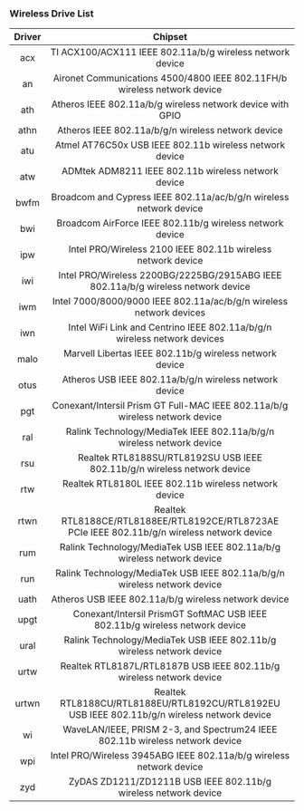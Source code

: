 ### Wireless Drive List
|Driver	|Chipset|
|:-----:|:-----:|
|  acx	| TI ACX100/ACX111 IEEE 802.11a/b/g wireless network device |
|an	|Aironet Communications 4500/4800 IEEE 802.11FH/b wireless network device|
|ath|	Atheros IEEE 802.11a/b/g wireless network device with GPIO|
|athn|	Atheros IEEE 802.11a/b/g/n wireless network device|
|atu	|Atmel AT76C50x USB IEEE 802.11b wireless network device|
|atw	|ADMtek ADM8211 IEEE 802.11b wireless network device|
|bwfm|	Broadcom and Cypress IEEE 802.11a/ac/b/g/n wireless network device|
|bwi	|Broadcom AirForce IEEE 802.11b/g wireless network device|
|ipw	|Intel PRO/Wireless 2100 IEEE 802.11b wireless network device|
|iwi	|Intel PRO/Wireless 2200BG/2225BG/2915ABG IEEE 802.11a/b/g wireless network device|
|iwm	|Intel 7000/8000/9000 IEEE 802.11a/ac/b/g/n wireless network devices|
|iwn	|Intel WiFi Link and Centrino IEEE 802.11a/b/g/n wireless network devices|
|malo	|Marvell Libertas IEEE 802.11b/g wireless network device|
|otus	|Atheros USB IEEE 802.11a/b/g/n wireless network device|
|pgt	|Conexant/Intersil Prism GT Full-MAC IEEE 802.11a/b/g wireless network device|
|ral	|Ralink Technology/MediaTek IEEE 802.11a/b/g/n wireless network device|
|rsu	|Realtek RTL8188SU/RTL8192SU USB IEEE 802.11b/g/n wireless network device|
|rtw	|Realtek RTL8180L IEEE 802.11b wireless network device|
|rtwn	|Realtek RTL8188CE/RTL8188EE/RTL8192CE/RTL8723AE PCIe IEEE 802.11b/g/n wireless network device|
|rum	|Ralink Technology/MediaTek USB IEEE 802.11a/b/g wireless network device|
|run	|Ralink Technology/MediaTek USB IEEE 802.11a/b/g/n wireless network device|
|uath	|Atheros USB IEEE 802.11a/b/g wireless network device|
|upgt	|Conexant/Intersil PrismGT SoftMAC USB IEEE 802.11b/g wireless network device|
|ural	|Ralink Technology/MediaTek USB IEEE 802.11b/g wireless network device|
|urtw	|Realtek RTL8187L/RTL8187B USB IEEE 802.11b/g wireless network device|
|urtwn|	Realtek RTL8188CU/RTL8188EU/RTL8192CU/RTL8192EU USB IEEE 802.11b/g/n wireless network device|
|wi	|WaveLAN/IEEE, PRISM 2-3, and Spectrum24 IEEE 802.11b wireless network device|
|wpi|	Intel PRO/Wireless 3945ABG IEEE 802.11a/b/g wireless network device|
|zyd|	ZyDAS ZD1211/ZD1211B USB IEEE 802.11b/g wireless network device|
